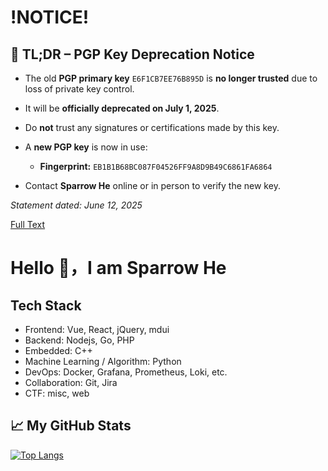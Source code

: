 # !NOTICE!

## 🛑 TL;DR – PGP Key Deprecation Notice

- The old **PGP primary key** `E6F1CB7EE76B895D` is **no longer trusted** due to loss of private key control.
- It will be **officially deprecated on July 1, 2025**.
- Do **not** trust any signatures or certifications made by this key.
- A **new PGP key** is now in use:
  - **Fingerprint:** `EB1B1B68BC087F04526FF9A8D9B49C6861FA6864`

- Contact **Sparrow He** online or in person to verify the new key.

_Statement dated: June 12, 2025_

[Full Text](https://gist.github.com/sparrowhe/d769d1bcee41074f4d3c8dcbc6dbc2dd)

# Hello 👋，I am Sparrow He

## Tech Stack

- Frontend: Vue, React, jQuery, mdui
- Backend: Nodejs, Go, PHP
- Embedded: C++
- Machine Learning / Algorithm: Python
- DevOps: Docker, Grafana, Prometheus, Loki, etc.
- Collaboration: Git, Jira
- CTF: misc, web

## 📈 My GitHub Stats

[![Top Langs](https://github-readme-stats.vercel.app/api/top-langs/?username=SparrowHe&theme=gruvboxQ&hide=actionscript)](https://github.com/anuraghazra/github-readme-stats)
